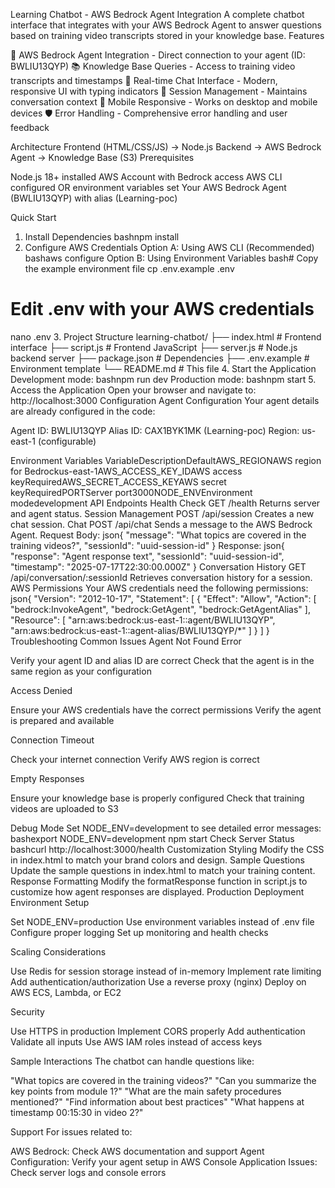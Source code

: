 Learning Chatbot - AWS Bedrock Agent Integration
A complete chatbot interface that integrates with your AWS Bedrock Agent to answer questions based on training video transcripts stored in your knowledge base.
Features

🤖 AWS Bedrock Agent Integration - Direct connection to your agent (ID: BWLIU13QYP)
📚 Knowledge Base Queries - Access to training video transcripts and timestamps
💬 Real-time Chat Interface - Modern, responsive UI with typing indicators
🔄 Session Management - Maintains conversation context
📱 Mobile Responsive - Works on desktop and mobile devices
🛡️ Error Handling - Comprehensive error handling and user feedback

Architecture
Frontend (HTML/CSS/JS) → Node.js Backend → AWS Bedrock Agent → Knowledge Base (S3)
Prerequisites

Node.js 18+ installed
AWS Account with Bedrock access
AWS CLI configured OR environment variables set
Your AWS Bedrock Agent (BWLIU13QYP) with alias (Learning-poc)

Quick Start
1. Install Dependencies
bashnpm install
2. Configure AWS Credentials
Option A: Using AWS CLI (Recommended)
bashaws configure
Option B: Using Environment Variables
bash# Copy the example environment file
cp .env.example .env

# Edit .env with your AWS credentials
nano .env
3. Project Structure
learning-chatbot/
├── index.html      # Frontend interface
├── script.js       # Frontend JavaScript
├── server.js       # Node.js backend server
├── package.json    # Dependencies
├── .env.example    # Environment template
└── README.md       # This file
4. Start the Application
Development mode:
bashnpm run dev
Production mode:
bashnpm start
5. Access the Application
Open your browser and navigate to: http://localhost:3000
Configuration
Agent Configuration
Your agent details are already configured in the code:

Agent ID: BWLIU13QYP
Alias ID: CAX1BYK1MK (Learning-poc)
Region: us-east-1 (configurable)

Environment Variables
VariableDescriptionDefaultAWS_REGIONAWS region for Bedrockus-east-1AWS_ACCESS_KEY_IDAWS access keyRequiredAWS_SECRET_ACCESS_KEYAWS secret keyRequiredPORTServer port3000NODE_ENVEnvironment modedevelopment
API Endpoints
Health Check
GET /health
Returns server and agent status.
Session Management
POST /api/session
Creates a new chat session.
Chat
POST /api/chat
Sends a message to the AWS Bedrock Agent.
Request Body:
json{
  "message": "What topics are covered in the training videos?",
  "sessionId": "uuid-session-id"
}
Response:
json{
  "response": "Agent response text",
  "sessionId": "uuid-session-id",
  "timestamp": "2025-07-17T22:30:00.000Z"
}
Conversation History
GET /api/conversation/:sessionId
Retrieves conversation history for a session.
AWS Permissions
Your AWS credentials need the following permissions:
json{
  "Version": "2012-10-17",
  "Statement": [
    {
      "Effect": "Allow",
      "Action": [
        "bedrock:InvokeAgent",
        "bedrock:GetAgent",
        "bedrock:GetAgentAlias"
      ],
      "Resource": [
        "arn:aws:bedrock:us-east-1::agent/BWLIU13QYP",
        "arn:aws:bedrock:us-east-1::agent-alias/BWLIU13QYP/*"
      ]
    }
  ]
}
Troubleshooting
Common Issues
Agent Not Found Error

Verify your agent ID and alias ID are correct
Check that the agent is in the same region as your configuration

Access Denied

Ensure your AWS credentials have the correct permissions
Verify the agent is prepared and available

Connection Timeout

Check your internet connection
Verify AWS region is correct

Empty Responses

Ensure your knowledge base is properly configured
Check that training videos are uploaded to S3

Debug Mode
Set NODE_ENV=development to see detailed error messages:
bashexport NODE_ENV=development
npm start
Check Server Status
bashcurl http://localhost:3000/health
Customization
Styling
Modify the CSS in index.html to match your brand colors and design.
Sample Questions
Update the sample questions in index.html to match your training content.
Response Formatting
Modify the formatResponse function in script.js to customize how agent responses are displayed.
Production Deployment
Environment Setup

Set NODE_ENV=production
Use environment variables instead of .env file
Configure proper logging
Set up monitoring and health checks

Scaling Considerations

Use Redis for session storage instead of in-memory
Implement rate limiting
Add authentication/authorization
Use a reverse proxy (nginx)
Deploy on AWS ECS, Lambda, or EC2

Security

Use HTTPS in production
Implement CORS properly
Add authentication
Validate all inputs
Use AWS IAM roles instead of access keys

Sample Interactions
The chatbot can handle questions like:

"What topics are covered in the training videos?"
"Can you summarize the key points from module 1?"
"What are the main safety procedures mentioned?"
"Find information about best practices"
"What happens at timestamp 00:15:30 in video 2?"

Support
For issues related to:

AWS Bedrock: Check AWS documentation and support
Agent Configuration: Verify your agent setup in AWS Console
Application Issues: Check server logs and console errors
